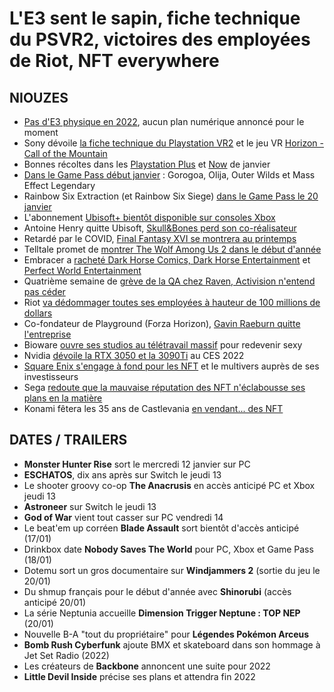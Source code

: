 # L'E3 sent le sapin, fiche technique du PSVR2, victoires des employées de Riot, NFT everywhere

## NIOUZES

- [Pas d'E3 physique en 2022](https://www.ign.com/articles/e3-2022-cancels-in-person-event-digital-show-uncertain), aucun plan numérique annoncé pour le moment
- Sony dévoile [la fiche technique du Playstation VR2](https://www.gamekult.com/actualite/sony-devoile-les-caracteristiques-techniques-du-playstation-vr2-et-des-controleurs-playstation-vr2-sense-3050845863.html) et le jeu VR [Horizon - Call of the Mountain](https://www.gamekult.com/actualite/guerrilla-games-et-firesprite-annoncent-horizon-call-of-the-moutain-sur-playstation-vr2-3050845867.html)
- Bonnes récoltes dans les [Playstation Plus](https://www.youtube.com/watch?v=-tYPV8hY01Y) et [Now](https://www.gamekult.com/actualite/playstation-now-mortal-kombat-11-et-final-fantasy-12-a-l-affiche-en-janvier-3050845841.html) de janvier
- [Dans le Game Pass début janvier](https://twitter.com/XboxGamePass/status/1478365876269297675) : Gorogoa, Olija, Outer Wilds et Mass Effect Legendary
- Rainbow Six Extraction (et Rainbow Six Siege) [dans le Game Pass le 20 janvier](https://www.gamekult.com/actualite/rainbow-six-extraction-sera-disponible-le-20-janvier-dans-le-xbox-game-pass-3050845891.html)
- L'abonnement [Ubisoft+ bientôt disponible sur consoles Xbox](https://www.theverge.com/2022/1/5/22868704/ubisoft-plus-xbox-launch-rainbow-six-extraction-xbox-game-pass)
- Antoine Henry quitte Ubisoft, [Skull&Bones perd son co-réalisateur](https://www.gamekult.com/actualite/toujours-aux-abonnes-absents-skull-bones-perd-maintenant-son-co-realisateur-3050845887.html)
- Retardé par le COVID, [Final Fantasy XVI se montrera au printemps](https://www.gamekult.com/actualite/retarde-par-la-covid-19-final-fantasy-16-se-montrera-au-printemps-2022-3050845757.html)
- Telltale promet de [montrer The Wolf Among Us 2 dans le début d'année](https://www.gameinformer.com/2021/12/23/telltale-games-currently-developing-the-wolf-among-us-2-shares-2022-plans)
- Embracer a [racheté Dark Horse Comics, Dark Horse Entertainment](https://www.gamekult.com/actualite/embracer-avait-encore-une-petite-faim-et-s-offre-dark-horse-le-geant-des-comics-3050845671.html) et [Perfect World Entertainment](https://www.gamekult.com/actualite/les-nouvelles-acquisitions-d-embracer-incluent-perfect-world-et-digic-pictures-3050845665.html)
- Quatrième semaine de [grève de la QA chez Raven, Activision n'entend pas céder](https://www.gamesindustry.biz/articles/2022-01-05-raven-software-strike-continues-as-staff-report-no-response-from-activision-management)
- Riot [va dédommager toutes ses employées à hauteur de 100 millions de dollars](https://www.washingtonpost.com/video-games/2021/12/27/riot-discrimination-100-million-settlement/)
- Co-fondateur de Playground (Forza Horizon), [Gavin Raeburn quitte l'entreprise](https://www.windowscentral.com/playground-games-co-founder-trevor-williams-set-replace-gavin-raeburn-studio-head)
- Bioware [ouvre ses studios au télétravail massif](https://kotaku.com/bioware-to-adopt-remote-work-options-for-employees-1848315173) pour redevenir sexy
- Nvidia [dévoile la RTX 3050 et la 3090Ti](https://www.gamekult.com/actualite/au-ces-2022-nvidia-degaine-sa-rtx-3050-et-prepare-sa-rtx-3090-ti-3050845861.html) au CES 2022
- [Square Enix s'engage à fond pour les NFT](https://www.youtube.com/watch?v=z1fXTF_ayoc) et le multivers auprès de ses investisseurs
- Sega [redoute que la mauvaise réputation des NFT n'éclabousse ses plans en la matière](https://www.gamekult.com/actualite/le-pdg-de-sega-sammy-prend-note-des-reactions-hostiles-aux-nft-3050845967.html)
- Konami fêtera les 35 ans de Castlevania [en vendant... des NFT
](https://www.gamekult.com/actualite/konami-met-des-nft-aux-encheres-pour-les-35-ans-de-castlevania-3050845899.html)

## DATES / TRAILERS

- **Monster Hunter Rise** sort le mercredi 12 janvier sur PC
- **ESCHATOS**, dix ans après sur Switch le jeudi 13
- Le shooter groovy co-op **The Anacrusis** en accès anticipé PC et Xbox jeudi 13
- **Astroneer** sur Switch le jeudi 13
- **God of War** vient tout casser sur PC vendredi 14
- Le beat'em up corréen **Blade Assault** sort bientôt d'accès anticipé (17/01)
- Drinkbox date **Nobody Saves The World** pour PC, Xbox et Game Pass (18/01)
- Dotemu sort un gros documentaire sur **Windjammers 2** (sortie du jeu le 20/01)
- Du shmup français pour le début d'année avec **Shinorubi** (accès anticipé 20/01)
- La série Neptunia accueille **Dimension Trigger Neptune : TOP NEP** (20/01)
- Nouvelle B-A "tout du propriétaire" pour **Légendes Pokémon Arceus**
- **Bomb Rush Cyberfunk** ajoute BMX et skateboard dans son hommage à Jet Set Radio (2022)
- Les créateurs de **Backbone** annoncent une suite pour 2022
- **Little Devil Inside** précise ses plans et attendra fin 2022
